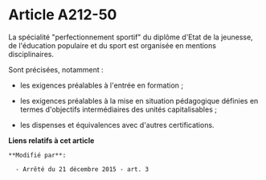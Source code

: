 # Article A212-50

La spécialité "perfectionnement sportif" du diplôme d'Etat de la jeunesse, de l'éducation populaire et du sport est organisée
en mentions disciplinaires.

Sont précisées, notamment :

- les exigences préalables à l'entrée en formation ;

- les exigences préalables à la mise en situation pédagogique définies en termes d'objectifs intermédiaires des unités
capitalisables ;

- les dispenses et équivalences avec d'autres certifications.

**Liens relatifs à cet article**

	**Modifié par**:

	  - Arrêté du 21 décembre 2015 - art. 3
